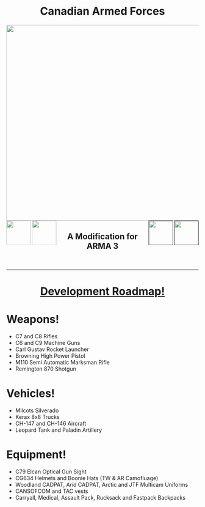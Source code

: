 <h1 align="center"> Canadian Armed Forces</h1>

<img width = 1024 height = 512 align="center" src="http://bit.ly/2tgrEkk" >

<!--- github --->
<a href="http://bit.ly/2FJ0wNt">
<img width=64 height=64 align="left" src="http://bit.ly/2HVsiXC">
</a>
<!--- discord link --->
<a href="https://discord.gg/gfh5cUV">
<img width=64 height=64 align="left" src="http://bit.ly/2GXRtr5">
</a>
<!--- steam link --->
<a href="">
<img width=64 height=64 align="right" src="http://bit.ly/2F5lZyS">
</a>
<!--- facebook link --->
<a href="">
<img width=64 height=64 align="right"src="http://bit.ly/2C3RKut">
</a>

<h2 align="center">A Modification for ARMA 3</h2> <br>


---------------------------------------------------------------------------------------------------------------------------------------
<h1 align="center"> <a href="http://bit.ly/2FhFkQL">Development Roadmap!</a> </h1>

# Weapons! 
- C7 and C8 Rifles
- C6 and C9 Machine Guns
- Carl Gustav Rocket Launcher
- Browning High Power Pistol
- M110 Semi Automatic Marksman Rifle
- Remington 870 Shotgun
 
# Vehicles!
- Milcots Silverado
- Kerax 8x8 Trucks 
- CH-147 and CH-146 Aircraft
- Leopard Tank and Paladin Artillery

# Equipment!
- C79 Elcan Optical Gun Sight
- CG634 Helmets and Boonie Hats (TW & AR Camofluage)
- Woodland CADPAT, Arid CADPAT, Arctic and JTF Multicam Uniforms
- CANSOFCOM and TAC vests
- Carryall, Medical, Assault Pack, Rucksack and Fastpack Backpacks









